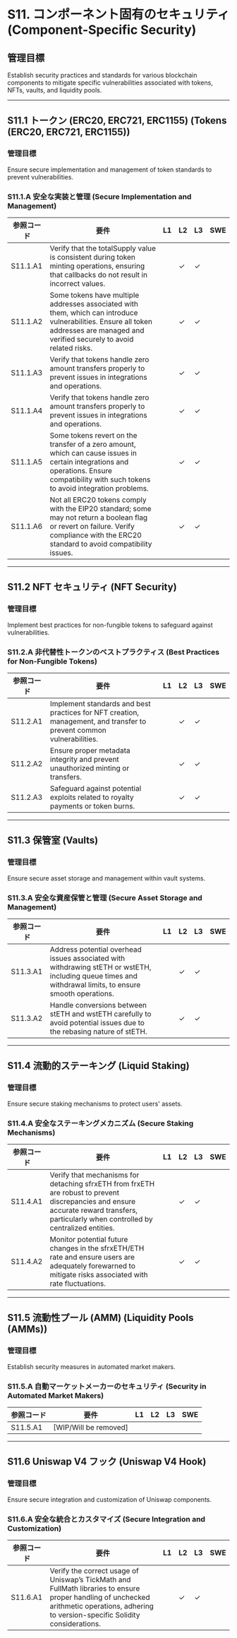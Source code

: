 # S11. コンポーネント固有のセキュリティ (Component-Specific Security)

## 管理目標
Establish security practices and standards for various blockchain components to mitigate specific vulnerabilities associated with tokens, NFTs, vaults, and liquidity pools.

---

## S11.1 トークン (ERC20, ERC721, ERC1155) (Tokens (ERC20, ERC721, ERC1155))

### 管理目標
Ensure secure implementation and management of token standards to prevent vulnerabilities.

### S11.1.A 安全な実装と管理 (Secure Implementation and Management)

| 参照コード   | 要件                                                                        | L1 | L2 | L3 | SWE |
| ------------ | --------------------------------------------------------------------------- | -- | -- | -- | --- |
| S11.1.A1     | Verify that the totalSupply value is consistent during token minting operations, ensuring that callbacks do not result in incorrect values. |    | ✓  | ✓  |     |
| S11.1.A2     | Some tokens have multiple addresses associated with them, which can introduce vulnerabilities. Ensure all token addresses are managed and verified securely to avoid related risks. |    | ✓  | ✓  |     |
| S11.1.A3     | Verify that tokens handle zero amount transfers properly to prevent issues in integrations and operations. |    | ✓  | ✓  |     |
| S11.1.A4     | Verify that tokens handle zero amount transfers properly to prevent issues in integrations and operations. |    | ✓  | ✓  |     |
| S11.1.A5     | Some tokens revert on the transfer of a zero amount, which can cause issues in certain integrations and operations. Ensure compatibility with such tokens to avoid integration problems. |    | ✓  | ✓  |     |
| S11.1.A6     | Not all ERC20 tokens comply with the EIP20 standard; some may not return a boolean flag or revert on failure. Verify compliance with the ERC20 standard to avoid compatibility issues. |    | ✓  | ✓  |     |

---

## S11.2 NFT セキュリティ (NFT Security)

### 管理目標
Implement best practices for non-fungible tokens to safeguard against vulnerabilities.

### S11.2.A 非代替性トークンのベストプラクティス (Best Practices for Non-Fungible Tokens)

| 参照コード   | 要件                                                                        | L1 | L2 | L3 | SWE |
| ------------ | --------------------------------------------------------------------------- | -- | -- | -- | --- |
| S11.2.A1     | Implement standards and best practices for NFT creation, management, and transfer to prevent common vulnerabilities. |    | ✓  | ✓  |     |
| S11.2.A2     | Ensure proper metadata integrity and prevent unauthorized minting or transfers. |    | ✓  | ✓  |     |
| S11.2.A3     | Safeguard against potential exploits related to royalty payments or token burns. |    | ✓  | ✓  |     |

---

## S11.3 保管室 (Vaults)

### 管理目標
Ensure secure asset storage and management within vault systems.

### S11.3.A 安全な資産保管と管理 (Secure Asset Storage and Management)

| 参照コード   | 要件                                                                        | L1 | L2 | L3 | SWE |
| ------------ | --------------------------------------------------------------------------- | -- | -- | -- | --- |
| S11.3.A1     | Address potential overhead issues associated with withdrawing stETH or wstETH, including queue times and withdrawal limits, to ensure smooth operations. |    | ✓  | ✓  |     |
| S11.3.A2     | Handle conversions between stETH and wstETH carefully to avoid potential issues due to the rebasing nature of stETH. |    | ✓  | ✓  |     |

---

## S11.4 流動的ステーキング (Liquid Staking)

### 管理目標
Ensure secure staking mechanisms to protect users' assets.

### S11.4.A 安全なステーキングメカニズム (Secure Staking Mechanisms)

| 参照コード   | 要件                                                                        | L1 | L2 | L3 | SWE |
| ------------ | --------------------------------------------------------------------------- | -- | -- | -- | --- |
| S11.4.A1     | Verify that mechanisms for detaching sfrxETH from frxETH are robust to prevent discrepancies and ensure accurate reward transfers, particularly when controlled by centralized entities. |    | ✓  | ✓  |     |
| S11.4.A2     | Monitor potential future changes in the sfrxETH/ETH rate and ensure users are adequately forewarned to mitigate risks associated with rate fluctuations. |    | ✓  | ✓  |     |

---

## S11.5 流動性プール (AMM) (Liquidity Pools (AMMs))

### 管理目標
Establish security measures in automated market makers.

### S11.5.A 自動マーケットメーカーのセキュリティ (Security in Automated Market Makers)

| 参照コード   | 要件                                                                        | L1 | L2 | L3 | SWE |
| ------------ | --------------------------------------------------------------------------- | -- | -- | -- | --- |
| S11.5.A1     | [WIP/Will be removed]                                                     |    |    |    |     |

---

## S11.6 Uniswap V4 フック (Uniswap V4 Hook)

### 管理目標
Ensure secure integration and customization of Uniswap components.

### S11.6.A 安全な統合とカスタマイズ (Secure Integration and Customization)

| 参照コード   | 要件                                                                        | L1 | L2 | L3 | SWE |
| ------------ | --------------------------------------------------------------------------- | -- | -- | -- | --- |
| S11.6.A1     | Verify the correct usage of Uniswap’s TickMath and FullMath libraries to ensure proper handling of unchecked arithmetic operations, adhering to version-specific Solidity considerations. |    | ✓  | ✓  |     |
